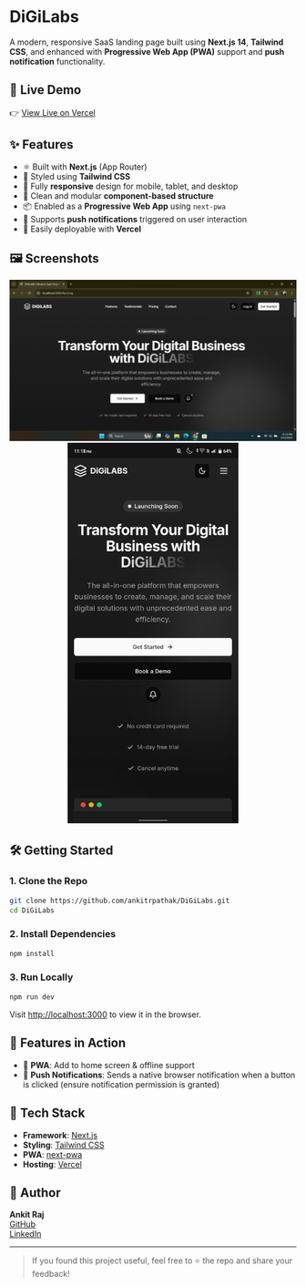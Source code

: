 # DiGiLabs

A modern, responsive SaaS landing page built using **Next.js 14**, **Tailwind CSS**, and enhanced with **Progressive Web App (PWA)** support and **push notification** functionality.

## 🔗 Live Demo

👉 [View Live on Vercel](https://digilabs-loc.netlify.app/)  

## ✨ Features

- ⚛️ Built with **Next.js** (App Router)
- 🎨 Styled using **Tailwind CSS**
- 📱 Fully **responsive** design for mobile, tablet, and desktop
- 🔧 Clean and modular **component-based structure**
- 📦 Enabled as a **Progressive Web App** using `next-pwa`
- 🔔 Supports **push notifications** triggered on user interaction
- 🚀 Easily deployable with **Vercel**

## 🖼️ Screenshots

<!-- Add screenshots here -->
<p align="center">
  <img src="public/screenshots/desktop-preview.png" width="800" alt="Desktop Preview" />
  <br/>
  <img src="public/screenshots/mobile-preview.png" width="300" alt="Mobile Preview" />
</p>

## 🛠️ Getting Started

### 1. Clone the Repo

```bash
git clone https://github.com/ankitrpathak/DiGiLabs.git
cd DiGiLabs
```

### 2. Install Dependencies

```bash
npm install
```

### 3. Run Locally

```bash
npm run dev
```

Visit [http://localhost:3000](http://localhost:3000) to view it in the browser.

## 🧪 Features in Action

- 📲 **PWA**: Add to home screen & offline support
- 🔔 **Push Notifications**: Sends a native browser notification when a button is clicked (ensure notification permission is granted)

## 📌 Tech Stack

- **Framework**: [Next.js](https://nextjs.org/)
- **Styling**: [Tailwind CSS](https://tailwindcss.com/)
- **PWA**: [next-pwa](https://github.com/shadowwalker/next-pwa)
- **Hosting**: [Vercel](https://vercel.com)

## 🙌 Author

**Ankit Raj**  
[GitHub](https://github.com/ankitrpathak)  
[LinkedIn](https://www.linkedin.com/in/ankitrpathak)

---

> If you found this project useful, feel free to ⭐️ the repo and share your feedback!
